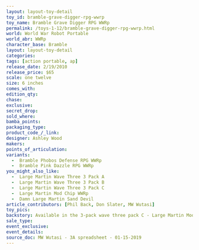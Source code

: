 ```yaml
---
layout: layout-toy-detail 
toy_id: bramble-grave-digger-rpg-wwrp
toy_name: Bramble Grave Digger RPG WWRp
permalink: /toys-1-12/bramble-grave-digger-rpg-wwrp.html
world: World War Robot Portable
world_abr: WWRp
character_base: Bramble
layout: layout-toy-detail
categories: 
tags: [action portable, ap] 
release_date: 2/19/2010
release_price: $65 
scale: one twelve
size: 6 inches
comes_with: 
edition_qty: 
chase: 
exclusive: 
secret_drop: 
sold_where: 
bamba_points: 
packaging_type: 
product_code_/_link:
designer: Ashley Wood
makers: 
points_of_articulation: 
variants: 
  -  Bramble Phobos Defense RPG WWRp
  -  Bramble Pink Dazzle RPG WWRp
you_might_also_like: 
  -  Large Martin Wave Three 3 Pack A
  -  Large Martin Wave Three 3 Pack B
  -  Large Martin Wave Three 3 Pack C
  -  Large Martin Mod Chip WWRp
  -  Damn Large Martin Sand Devil
article_contributors: [Phil Back, Don Slater, MW Wutasi]
toy_pics: 
backstory: Available in the 3-pack wave three pack C - Large Martin Mod Chip, Damn Large Martin Sand Devil, Bramble Grave Digger RPG
sale_type: 
event_exclusive: 
event_details: 
source_doc: MW Wutasi - 3A spreadsheet - 01-15-2019
---
```

 